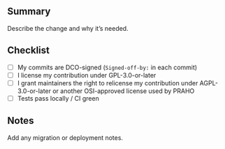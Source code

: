 ## Summary

Describe the change and why it’s needed.

## Checklist

- [ ] My commits are DCO-signed (`Signed-off-by:` in each commit)
- [ ] I license my contribution under GPL-3.0-or-later
- [ ] I grant maintainers the right to relicense my contribution under
      AGPL-3.0-or-later or another OSI-approved license used by PRAHO
- [ ] Tests pass locally / CI green

## Notes

Add any migration or deployment notes.

